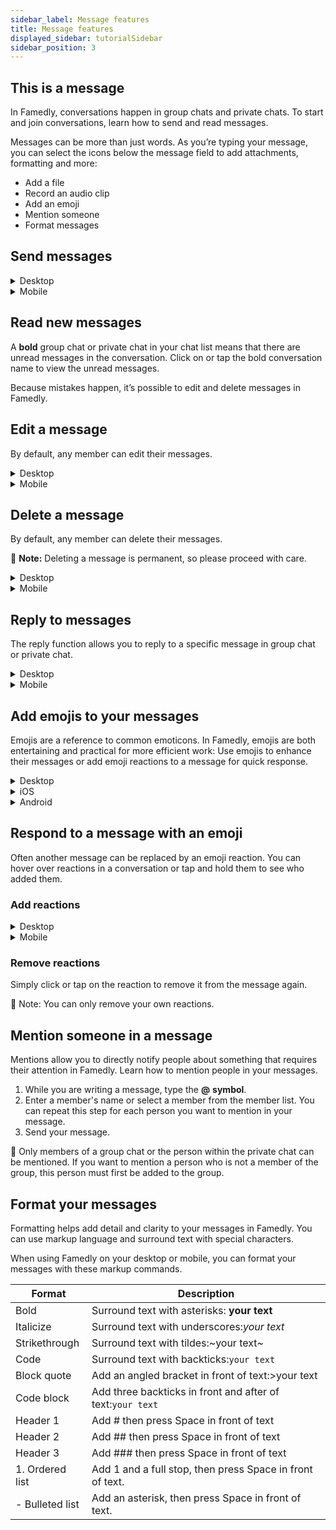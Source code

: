 ```yaml
---
sidebar_label: Message features
title: Message features
displayed_sidebar: tutorialSidebar
sidebar_position: 3
---
```




## This is a message

In Famedly, conversations happen in group chats and private chats. To start and join conversations, learn how to send and read messages.

Messages can be more than just words. As you’re typing your message, you can select the icons below the message field to add attachments, formatting and more:

- Add a file
- Record an audio clip
- Add an emoji
- Mention someone
- Format messages

## Send messages


  
<details>
<summary>Desktop</summary>

1. Open a group chat or private chat that you’d like to send a message to.
2. Click on the message input field.
3. Type your message and add any emoji, mentions or formatting that you want. 
4. Press **Enter** or click → to send it.
    
<aside>
🚧 Tip: With shift + enter, you can jump in a new line.
    
</aside>

</details>

    
<details>
<summary>Mobile</summary>

1. Open a group chat or private chat that you’d like to send a message to.
2. Tap on the message input field.
3. Type your message and add any emoji, mentions or formatting that you want. 
4. Tap → to send it.

</details>

## Read new messages

A **bold** group chat or private chat in your chat list means that there are unread messages in the conversation. Click on or tap the bold conversation name to view the unread messages.

Because mistakes happen, it’s possible to edit and delete messages in Famedly. 

## Edit a message

By default, any member can edit their messages.


<details>
<summary>Desktop</summary>

1. Move the cursor over the message you want to edit.
2. Click on the ✎ **pencil** **icon**.
3. Edit your message in the text field.
4. Click on the → **Send icon** to finish.

</details>

   
<details>
<summary>Mobile</summary>

1. Tap the message you want to edit.
2. Tap **Edit** to make changes.
3. Edit your message in the text field.
4. Tap the *✔️* **checkmark icon** to complete the process.

</details>

## Delete a message

By default, any member can delete their messages.

<aside>

🚧 **Note:** Deleting a message is permanent, so please proceed with care.

</aside>


    
<details>
<summary>Desktop</summary>

1. Hover over the message you want to delete.
2. Click the 🗑 **bin** **icon**.
3. Click **Yes** to confirm.

</details>

   
<details>
<summary>Mobile</summary>

1. Tap the message you want to delete.
2. Tap **Delete** to delete the message.
3. Tap **Yes** to confirm.

</details>



## Reply to messages

The reply function allows you to reply to a specific message in group chat or private chat.

<details>
<summary>Desktop</summary>

 1. Hover over the message you want to answer.
2. Click the ↪ **reply** **icon**.
3. Enter your reply in the textfield.
4. Press **enter** or click the → **Send icon** to send reply.

</details>

<details>
<summary>Mobile</summary>

1. Tap the message you want to answer.
2. Tap **Answer**.
3. Enter your reply in the textfield.
4. Tap the → **Send icon** to send reply.

</details>


## Add emojis to your messages

Emojis are a reference to common emoticons. In Famedly, emojis are both entertaining and practical for more efficient work: Use emojis to enhance their messages or add emoji reactions to a message for quick response.


<details>
<summary>Desktop</summary>

1. Click 🙂 **the smiley icon** in the message box to open the menu.
2. Use the icons at the top of the menu to browse through the categories.
3. Click on an emoji to add it to your message.
    
<aside>
    🚧 Tip: Use the 🔎 to find the right emojis faster.
    
</aside>

</details>    

    
<details>
<summary>iOS</summary>

1. Tap the message box to open their keyboard.
2. Tap the 🙂 **Emoji** or 🌐 **Globus** button on the keyboard.
3. Tap on an emoji to add it to your message.

</details> 
  
<details>
<summary>Android</summary>

1. Tap 🙂 **the smiley icon** in the message field to open the menu.
2. Tap an emoji to add it to your message.

</details> 

## Respond to a message with an emoji

Often another message can be replaced by an emoji reaction. You can hover over reactions in a conversation or tap and hold them to see who added them.

### Add reactions

<details>
<summary>Desktop</summary>

1. Move the cursor over the message you want to add a reaction to.
2. Click 🙂 **the** **smiley icon** and select an option.

</details> 

   
<details>
<summary>Mobile</summary>

1. Tap the message to which you want to add a reaction.
2. select a frequently used reaction from the menu, or tap the ＋ **Plus** **symbol** to search for another one.

</details> 

### Remove reactions

Simply click or tap on the reaction to remove it from the message again.

<aside>
🚧 Note: You can only remove your own reactions.

</aside>



## Mention someone in a message

Mentions allow you to directly notify people about something that requires their attention in Famedly. Learn how to mention people in your messages.

1. While you are writing a message, type the **@** **symbol**.
2. Enter a member's name or select a member from the member list. You can repeat this step for each person you want to mention in your message.
3. Send your message.

<aside>
🚧 Only members of a group chat or the person within the private chat can be mentioned. If you want to mention a person who is not a member of the group, this person must first be added to the group.

</aside>


## Format your messages

Formatting helps add detail and clarity to your messages in Famedly. You can use markup language and surround text with special characters.

When using Famedly on your desktop or mobile, you can format your messages with these markup commands.

| Format | Description |
| --- | --- |
| Bold | Surround text with asterisks: **your text** |
| Italicize | Surround text with underscores:_your text_ |
| Strikethrough | Surround text with tildes:~your text~ |
| Code | Surround text with backticks:`your text` |
| Block quote | Add an angled bracket in front of text:>your text |
| Code block | Add three backticks in front and after of text:```your text``` |
| Header 1 | Add # then press Space in front of text |
| Header 2 | Add ## then press Space in front of text |
| Header 3 | Add ### then press Space in front of text |
| 1. Ordered list | Add 1 and a full stop, then press Space in front of text. |
| - Bulleted list | Add an asterisk, then press Space in front of text. |

